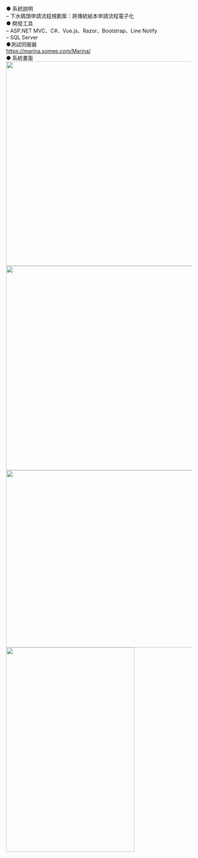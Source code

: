 ● 系統說明  
– 下水碼頭申請流程規劃案：將傳統紙本申請流程電子化  
● 開發工具  
– ASP.NET MVC、C#、Vue.js、Razor、Bootstrap、Line Notify  
– SQL Server  
●測試伺服器  
https://marina.somee.com/Marina/  
● 系統畫面  
<img width="724" height="555" src="https://github.com/xuejiajie/Experience/assets/22809971/bdc1215d-0c62-4223-bc4a-029afadfafa1"/>  
<img width="751" height="555" src="https://github.com/xuejiajie/Experience/assets/22809971/9def8d5a-6a35-463e-86b6-14b8366f14e9"/>  
<img width="751" height="481" src="https://github.com/xuejiajie/Experience/assets/22809971/1f464aca-c622-4320-98aa-f5a25dbcc347"/>  
<img width="348" height="555" src="https://github.com/xuejiajie/Experience/assets/22809971/8b720165-c3aa-40cb-b649-3e026f1a1914"/>  
